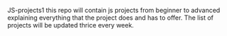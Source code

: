 JS-projects1
this repo will contain js projects from beginner to advanced explaining everything that the project does and has to offer. The list of projects will be updated thrice every week. 
